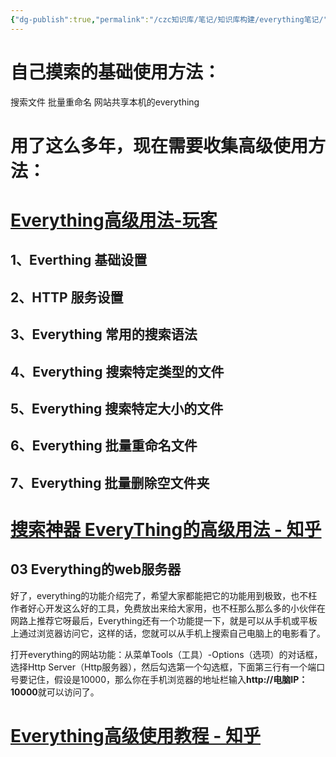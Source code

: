 ```yaml
---
{"dg-publish":true,"permalink":"/czc知识库/笔记/知识库构建/everything笔记/","dgPassFrontmatter":true,"created":"2024-06-18T17:45:22.255+08:00","updated":"2024-12-08T11:31:54.815+08:00"}
---
```




# 自己摸索的基础使用方法：
搜索文件
批量重命名
网站共享本机的everything

# 用了这么多年，现在需要收集高级使用方法：



# [Everything高级用法-玩客](https://wker.com/everything/)
## **1、Everthing 基础设置**
## **2、HTTP 服务设置**
## **3、Everything 常用的搜索语法**
## **4、Everything 搜索特定类型的文件**
## **5、Everything 搜索特定大小的文件**
## **6、Everything 批量重命名文件**
## **7、Everything 批量删除空文件夹**

# [搜索神器 EveryThing的高级用法 - 知乎](https://zhuanlan.zhihu.com/p/179307030)


## 03 Everything的web服务器

好了，everything的功能介绍完了，希望大家都能把它的功能用到极致，也不枉作者好心开发这么好的工具，免费放出来给大家用，也不枉那么那么多的小伙伴在网路上推荐它呀最后，Everything还有一个功能提一下，就是可以从手机或平板上通过浏览器访问它，这样的话，您就可以从手机上搜索自己电脑上的电影看了。

打开everything的网站功能：从菜单Tools（工具）-Options（选项）的对话框，选择Http Server（Http服务器），然后勾选第一个勾选框，下面第三行有一个端口号要记住，假设是10000，那么你在手机浏览器的地址栏输入**http://电脑IP：10000**就可以访问了。


# [Everything高级使用教程 - 知乎](https://zhuanlan.zhihu.com/p/659552022)




